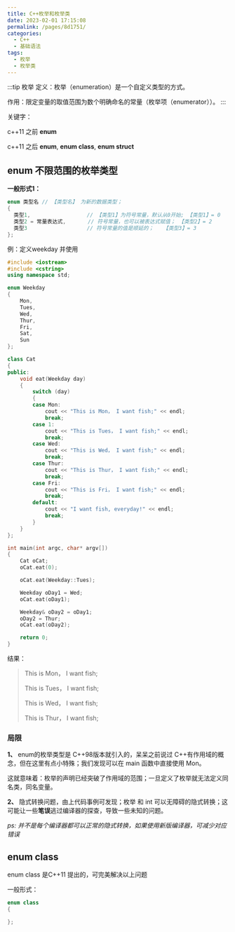 ```yaml
---
title: C++枚举和枚举类
date: 2023-02-01 17:15:08
permalink: /pages/8d1751/
categories:
  - C++
  - 基础语法
tags:
  - 枚举
  - 枚举类
---
```


:::tip 枚举
定义：枚举（enumeration）是一个自定义类型的方式。

作用：限定变量的取值范围为数个明确命名的常量（枚举项（enumerator））。
:::

关键字：

c++11 之前 **enum**

c++11 之后 **enum**, **enum class**, **enum struct**

<!-- more -->

## enum 不限范围的枚举类型

**一般形式1：**
```cpp
enum 类型名 // 【类型名】 为新的数据类型；
{
  类型1,      			// 【类型1】为符号常量，默认从0开始; 【类型1】= 0
  类型2 = 常量表达式,  	 // 符号常量，也可以被表达式赋值； 【类型2】= 2
  类型3       			// 符号常量的值是顺延的；   【类型3】= 3
};
```

例：定义weekday 并使用
```cpp
#include <iostream>
#include <cstring>
using namespace std;

enum Weekday
{
	Mon,
	Tues,
	Wed,
	Thur,
	Fri,
	Sat,
	Sun
};

class Cat
{
public:
	void eat(Weekday day)
	{
		switch (day)
		{
		case Mon:
			cout << "This is Mon， I want fish;" << endl;
			break;
		case 1:
			cout << "This is Tues， I want fish;" << endl;
			break;
		case Wed:
			cout << "This is Wed， I want fish;" << endl;
			break;
		case Thur:
			cout << "This is Thur， I want fish;" << endl;
			break;
		case Fri:
			cout << "This is Fri， I want fish;" << endl;
			break;
		default:
			cout << "I want fish, everyday!" << endl;
			break;
		}
	}
};

int main(int argc, char* argv[])
{
	Cat oCat;
	oCat.eat(0);

	oCat.eat(Weekday::Tues);

	Weekday oDay1 = Wed;
	oCat.eat(oDay1);

	Weekday& oDay2 = oDay1;
	oDay2 = Thur;
	oCat.eat(oDay2);

	return 0;
}
```
结果：
> This is Mon， I want fish;
> 
> This is Tues， I want fish;
> 
> This is Wed， I want fish;
> 
> This is Thur， I want fish;

### 局限


**1、** enum的枚举类型是 C++98版本就引入的，呆呆之前说过 C++有作用域的概念，但在这里有点小特殊；我们发现可以在 main 函数中直接使用 Mon。

这就意味着：枚举的声明已经突破了作用域的范围；一旦定义了枚举就无法定义同名类，同名变量。


**2、** 隐式转换问题，由上代码事例可发现；枚举 和 int 可以无障碍的隐式转换；这可能让一些**笔误**逃过编译器的探查，导致一些未知的问题。

*ps: 并不是每个编译器都可以正常的隐式转换，如果使用新版编译器，可减少对应错误*

## enum class

enum class 是C++11 提出的，可完美解决以上问题

一般形式：
```cpp
enum class
{

};
```



